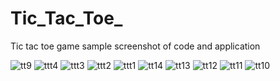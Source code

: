 # Tic_Tac_Toe_
Tic tac toe game 
sample screenshot of code and application



![tt9](https://user-images.githubusercontent.com/95235530/164468010-d75d5c52-7a4c-4142-b0ca-9a87e52c3bc7.jpg)
![ttt4](https://user-images.githubusercontent.com/95235530/164468015-5890a54c-98f1-4910-b9c6-ef83b9184476.PNG)
![ttt3](https://user-images.githubusercontent.com/95235530/164468018-0f67d36b-a75e-461e-956b-7f2c1b2e6f91.PNG)
![ttt2](https://user-images.githubusercontent.com/95235530/164468022-30ab0920-0ba8-48d4-bce7-b2dc31ce9f5d.PNG)
![ttt1](https://user-images.githubusercontent.com/95235530/164468023-4e99de7e-f056-4774-8439-67a499581472.PNG)
![tt14](https://user-images.githubusercontent.com/95235530/164468025-bc68c97b-54e5-41d7-b665-7b0e8436cc11.jpg)
![tt13](https://user-images.githubusercontent.com/95235530/164468028-798429bd-7719-49a6-95da-130462ac6ae8.jpg)
![tt12](https://user-images.githubusercontent.com/95235530/164468030-35dbf09f-1524-4713-896d-dd1fd7ac061c.jpg)
![tt11](https://user-images.githubusercontent.com/95235530/164468032-483f29f1-a6e5-4f4f-ab17-2e9714550d22.jpg)
![tt10](https://user-images.githubusercontent.com/95235530/164468035-89d08e39-e726-4334-9993-46cfbf96b02c.jpg)
